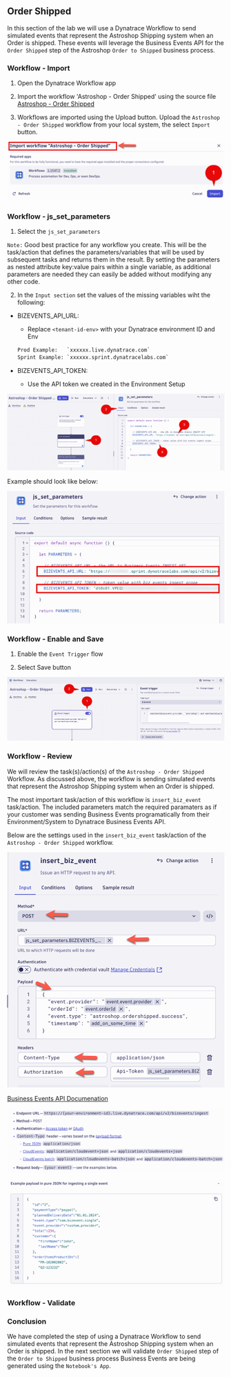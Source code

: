 ## Order Shipped

In this section of the lab we will use a Dynatrace Workflow to send simulated events that represent the Astroshop Shipping system when an Order is shipped.  These events will leverage the Business Events API for the `Order Shipped` step of the Astroshop `Order to Shipped` business process.  

### Workflow - Import

1.  Open the Dynatrace Workflow app

2.  Import the workflow 'Astroshop - Order Shipped' using the source file [Astroshop - Order Shipped](https://github.com/dynatrace-wwse/enablement-workflow-essentials/blob/main/lab-guide/assets/lab-guide/assets/dt_wftpl_astroshop_-_order_shipped.yaml)

3.  Workflows are imported using the Upload button.  Upload the `Astroshop - Order Shipped` workflow from your local system, the select `Import` button.

![Workflow Import](../../../assets/images/04_bizevents_api_ordershipped_worklow_import.png)

###  Workflow - js_set_parameters

1. Select the `js_set_parameters`

`Note:` Good best practice for any workflow you create. This will be the task/action that defines the parameters/variables that will be used by subsequent tasks and returns them in the result. By setting the parameters as nested attribute key:value pairs within a single variable, as additional parameters are needed they can easily be added without modifying any other code.

2. In the `Input section` set the values of the missing variables wiht the following:

-  BIZEVENTS_API_URL:

    * Replace `<tenant-id-env>` with your Dynatrace environment ID and Env
    
    ```txt
    Prod Example:   `xxxxxx.live.dynatrace.com`  
    Sprint Example: `xxxxxx.sprint.dynatracelabs.com`
    ```

- BIZEVENTS_API_TOKEN:

    * Use the API token we created in the Environment Setup

![js_set_parameters](../../../assets/images/04_bizevents_api_ordershipped_worklow_js_set_parameters.png)

Example should look like below:

![js_set_parameters example](../../../assets/images/04_bizevents_api_ordershipped_worklow_js_set_parameters_example.png)

###  Workflow - Enable and Save

1. Enable the `Event Trigger` flow

2. Select Save button

![Enable and Save Workflow](../../../assets/images/04_bizevents_api_ordershipped_worklow_enable_save.png)

###  Workflow - Review

We will review the task(s)/action(s) of the `Astroshop - Order Shipped` Workflow.  As discussed above, the workflow is sending simulated events that represent the Astroshop Shipping system when an Order is shipped.

The most important task/action of this workflow is `insert_biz_event` task/action.  The included parameters match the required paramaters as if your customer was sending Business Events programatically from their Environment/System to Dynatrace Business Events API.

Below are the settings used in the `insert_biz_event` task/action of the `Astroshop - Order Shipped` workflow.

![Enable and Save Workflow](../../../assets/images/04_bizevents_api_ordershipped_worklow_http_api.png)

[Business Events API Documenation](https://docs.dynatrace.com/docs/shortlink/ba-api-ingest#ingest-endpoint)

![Enable and Save Workflow](../../../assets/images/04_bizevents_api_doc_screen_1.png)

![Enable and Save Workflow](../../../assets/images/04_bizevents_api_doc_screen_2.png)

###  Workflow - Validate



### Conclusion

We have completed the step of using a Dynatrace Workflow to send simulated events that represent the Astroshop Shipping system when an Order is shipped.  In the next section we will validate `Order Shipped` step of the `Order to Shipped` business process Business Events are being generated using the `Notebook's App`.